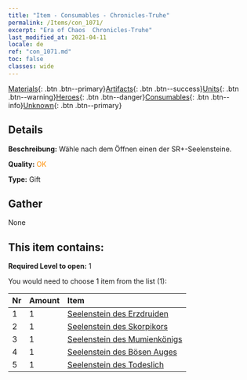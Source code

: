 ```yaml
---
title: "Item - Consumables - Chronicles-Truhe"
permalink: /Items/con_1071/
excerpt: "Era of Chaos  Chronicles-Truhe"
last_modified_at: 2021-04-11
locale: de
ref: "con_1071.md"
toc: false
classes: wide
---
```

 [Materials](/de/Items/){: .btn .btn--primary}[Artifacts](/de/Items/Artifacts/){: .btn .btn--success}[Units](/de/Items/Units/){: .btn .btn--warning}[Heroes](/de/Items/Heroes/){: .btn .btn--danger}[Consumables](/de/Items/Consumables/){: .btn .btn--info}[Unknown](/de/Items/Unknown/){: .btn .btn--primary}

## Details
 **Beschreibung:** Wähle nach dem Öffnen einen der SR+-Seelensteine.

 **Quality:** <span style="color: #FF8C00">OK</span>

 **Type:** Gift

## Gather

  None

## This item contains:

 **Required Level to open:** 1

 You would need to choose 1 item from the list (1):

  | Nr | Amount |     Item    |
  |:---|:-------|:------------|
  | 1 | 1 | [Seelenstein des Erzdruiden](/de/Items/unt_296/) | 
  | 2 | 1 | [Seelenstein des Skorpikors](/de/Items/unt_333/) | 
  | 3 | 1 | [Seelenstein des Mumienkönigs](/de/Items/unt_304/) | 
  | 4 | 1 | [Seelenstein des Bösen Auges](/de/Items/unt_330/) | 
  | 5 | 1 | [Seelenstein des Todeslich](/de/Items/unt_301/) | 
